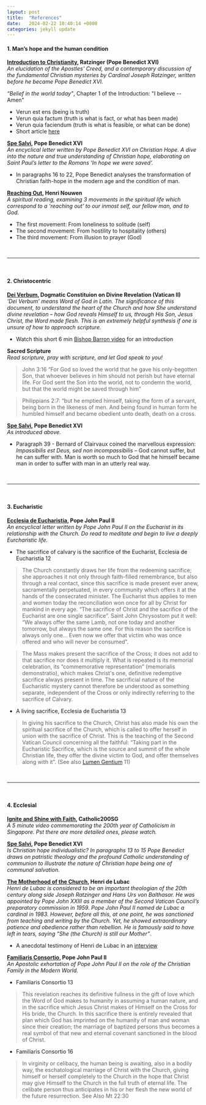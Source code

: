 ```yaml
---
layout: post
title:  "References"
date:   2024-02-22 10:40:14 +0800
categories: jekyll update
---
```


#### 1. Man’s hope and the human condition

**[Introduction to Christianity](https://books.google.com.sg/books/about/Introduction_to_Christianity.html?id=LJlkwvExekkC&redir_esc=y), Ratzinger (Pope Benedict XVI)**
<br>
*An elucidation of the Apostles' Creed, and a contemporary discussion of the fundamental Christian mysteries by Cardinal Joseph Ratzinger, written before he became Pope Benedict XVI.*

*“Belief in the world today”*, Chapter 1 of the Introduction: "I believe -- Amen" 

- Verun est ens (being is truth) 
- Verun quia factum (truth is what is fact, or what has been made)
- Verun quia faciendum (truth is what is feasible, or what can be done)
- Short article [here](https://stpaulcenter.com/the-problems-of-the-modern-view-of-faith/)

**[Spe Salvi][spe salvi], Pope Benedict XVI**
<br>
*An encyclical letter written by Pope Benedict XVI on Christian Hope. A dive into the nature and true understanding of Christian hope, elaborating on Saint Paul’s letter to the Romans ‘In hope we were saved’.*
- In paragraphs 16 to 22, Pope Benedict analyses the transformation of Christian faith-hope in the modern age and the condition of man.

**[Reaching Out](https://henrinouwen.org/read/reaching-out/), Henri Nouwen**
<br>
*A spiritual reading, examining 3 movements in the spiritual life which correspond to a ‘reaching out’ to our inmost self, our fellow man, and to God.* 
- The first movement: From loneliness to solitude (self)
- The second movement: From hostility to hospitality (others)
- The third movement: From illusion to prayer (God)

<br> 

***

<br>

#### 2. Christocentric 

**[Dei Verbum](https://www.vatican.va/archive/hist_councils/ii_vatican_council/documents/vat-ii_const_19651118_dei-verbum_en.html), Dogmatic Constituion on Divine Revelation (Vatican II)**
<br>
*‘Dei Verbum’ means Word of God in Latin. The significance of this document, to understand the heart of the Church and how She understand divine revelation – how God reveals Himself to us, through His Son, Jesus Christ, the Word made flesh. This is an extremely helpful synthesis if one is unsure of how to approach scripture.*
- Watch this short 6 min [Bishop Barron video](https://www.youtube.com/watch?v=wgsIK1avs6U&t=2s) for an introduction

**Sacred Scripture**
<br>
*Read scripture, pray with scripture, and let God speak to you!*
> John 3:16 “For God so loved the world that he gave his only-begotten Son, that whoever believes in him should not perish but have eternal life. For God sent the Son into the world, not to condemn the world, but that the world might be saved through him”

> Philippians 2:7: “but he emptied himself, taking the form of a servant, being born in the likeness of men. And being found in human form he humbled himself and became obedient unto death, death on a cross. 

**[Spe Salvi][spe salvi], Pope Benedict XVI**
<br>
*As introduced above.*
- Paragraph 39 - Bernard of Clairvaux coined the marvellous expression: *Impassibilis est Deus, sed non incompassibilis* – God cannot suffer, but he can suffer with. Man is worth so much to God that he himself became man in order to suffer with man in an utterly real way. 

<br> 

***

<br>

#### 3. Eucharistic
 
**[Ecclesia de Eucharistia](https://www.vatican.va/content/john-paul-ii/en/encyclicals/documents/hf_jp-ii_enc_20030417_eccl-de-euch.html), Pope John Paul II**
<br>
*An encyclical letter written by Pope John Paul II on the Eucharist in its relationship with the Church. Do read to meditate and begin to live a deeply Eurcharistic life.* 


- The sacrifice of calvary is the sacrifice of the Eucharist, Ecclesia de Eucharistia 12 

> The Church constantly draws her life from the redeeming sacrifice; she approaches it not only through faith-filled remembrance, but also through a real contact, since this sacrifice is made present ever anew, sacramentally perpetuated, in every community which offers it at the hands of the consecrated minister. The Eucharist thus applies to men and women today the reconciliation won once for all by Christ for mankind in every age. “The sacrifice of Christ and the sacrifice of the Eucharist are one single sacrifice”. Saint John Chrysostom put it well: “We always offer the same Lamb, not one today and another tomorrow, but always the same one. For this reason the sacrifice is always only one... Even now we offer that victim who was once offered and who will never be consumed”.

> The Mass makes present the sacrifice of the Cross; it does not add to that sacrifice nor does it multiply it. What is repeated is its memorial celebration, its “commemorative representation” (memorialis demonstratio), which makes Christ's one, definitive redemptive sacrifice always present in time. The sacrificial nature of the Eucharistic mystery cannot therefore be understood as something separate, independent of the Cross or only indirectly referring to the sacrifice of Calvary.


* A living sacrifice, Ecclesia de Eucharistia 13 

> In giving his sacrifice to the Church, Christ has also made his own the spiritual sacrifice of the Church, which is called to offer herself in union with the sacrifice of Christ. This is the teaching of the Second Vatican Council concerning all the faithful: “Taking part in the Eucharistic Sacrifice, which is the source and summit of the whole Christian life, they offer the divine victim to God, and offer themselves along with it”. (See also [Lumen Gentium](https://www.vatican.va/archive/hist_councils/ii_vatican_council/documents/vat-ii_const_19641121_lumen-gentium_en.html) 11) 

<br> 

***

<br>

#### 4. Ecclesial 

**[Ignite and Shine with Faith](https://www.youtube.com/watch?v=wg3lfPXWIJY), Catholic200SG**
<br>
*A 5 minute video commemorating the 200th year of Catholicism in Singapore. Pst there are more detailed ones, please watch.*

**[Spe Salvi][spe salvi], Pope Benedict XVI**
<br>
*Is Christian hope individualistic? In paragraphs 13 to 15 Pope Benedict draws on patristic theology and the profound Catholic understanding of communion to illustrate the nature of Christian hope being one of communal salvation.* 

**[The Motherhood of the Church](https://www.goodreads.com/book/show/638236.The_Motherhood_of_the_Church), Henri de Lubac** 
<br>
*Henri de Lubac is considered to be an important theologian of the 20th century along side Joseph Ratzinger and Hans Urs von Balthasar. He was appointed by Pope John XXIII as a member of the Second Vatican Council’s preparatory commission in 1959. Pope John Paul II named de Lubac a cardinal in 1983. However, before all this, at one point, he was sanctioned from teaching and writing by the Church. Yet, he showed extraordinary patience and obedience rather than rebellion. He is famously said to have left in tears, saying “She (the Church) is still our Mother”*.

- A anecdotal testimony of Henri de Lubac in an [interview](https://www.youtube.com/watch?v=8mtZ5LgBBbs) 

**[Familiaris Consortio](https://www.vatican.va/content/john-paul-ii/en/apost_exhortations/documents/hf_jp-ii_exh_19811122_familiaris-consortio.html#_ftn39), Pope John Paul II**
<br>
*An Apostolic exhortation of Pope John Paul II on the role of the Christian Family in the Modern World.*

- Familiaris Consortio 13 
> This revelation reaches its definitive fullness in the gift of love which the Word of God makes to humanity in assuming a human nature, and in the sacrifice which Jesus Christ makes of Himself on the Cross for His bride, the Church. In this sacrifice there is entirely revealed that plan which God has imprinted on the humanity of man and woman since their creation; the marriage of baptized persons thus becomes a real symbol of that new and eternal covenant sanctioned in the blood of Christ. 

- Familiaris Consortio 16
> In virginity or celibacy, the human being is awaiting, also in a bodily way, the eschatological marriage of Christ with the Church, giving himself or herself completely to the Church in the hope that Christ may give Himself to the Church in the full truth of eternal life. The celibate person thus anticipates in his or her flesh the new world of the future resurrection. See Also Mt 22:30

[spe salvi]: https://www.vatican.va/content/benedict-xvi/en/encyclicals/documents/hf_ben-xvi_enc_20071130_spe-salvi.html

<!-- You’ll find this post in your `_posts` directory. Go ahead and edit it and re-build the site to see your changes. You can rebuild the site in many different ways, but the most common way is to run `jekyll serve`, which launches a web server and auto-regenerates your site when a file is updated.

Jekyll requires blog post files to be named according to the following format:

`YEAR-MONTH-DAY-title.MARKUP`

Where `YEAR` is a four-digit number, `MONTH` and `DAY` are both two-digit numbers, and `MARKUP` is the file extension representing the format used in the file. After that, include the necessary front matter. Take a look at the source for this post to get an idea about how it works.

Jekyll also offers powerful support for code snippets:

{% highlight ruby %}
def print_hi(name)
  puts "Hi, #{name}"
end
print_hi('Tom')
#=> prints 'Hi, Tom' to STDOUT.
{% endhighlight %}

Check out the [Jekyll docs][jekyll-docs] for more info on how to get the most out of Jekyll. File all bugs/feature requests at [Jekyll’s GitHub repo][jekyll-gh]. If you have questions, you can ask them on [Jekyll Talk][jekyll-talk].

[jekyll-docs]: https://jekyllrb.com/docs/home
[jekyll-gh]:   https://github.com/jekyll/jekyll
[jekyll-talk]: https://talk.jekyllrb.com/ -->
